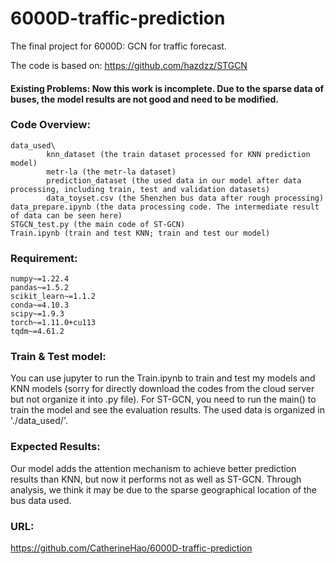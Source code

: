 # 6000D-traffic-prediction
The final project for 6000D: GCN for traffic forecast.

The code is based on: https://github.com/hazdzz/STGCN

#### Existing Problems: Now this work is incomplete. Due to the sparse data of buses, the model results are not good and need to be modified. 

### Code Overview:
```
data_used\
        knn_dataset (the train dataset processed for KNN prediction model)
        metr-la (the metr-la dataset)
        prediction_dataset (the used data in our model after data processing, including train, test and validation datasets)
        data_toyset.csv (the Shenzhen bus data after rough processing)
data_prepare.ipynb (the data processing code. The intermediate result of data can be seen here)
STGCN_test.py (the main code of ST-GCN) 
Train.ipynb (train and test KNN; train and test our model)
```

### Requirement:
```
numpy~=1.22.4
pandas~=1.5.2
scikit_learn~=1.1.2
conda~=4.10.3
scipy~=1.9.3
torch~=1.11.0+cu113
tqdm~=4.61.2
```

### Train & Test model:
You can use jupyter to run the Train.ipynb to train and test my models and KNN models (sorry for directly download the codes from the cloud server but not organize it into .py file). For ST-GCN, you need to run the main() to train the model and see the evaluation results. The used data is organized in './data_used/'.

### Expected Results:
Our model adds the attention mechanism to achieve better prediction results than KNN, but now it performs not as well as ST-GCN. Through analysis, we think it may be due to the sparse geographical location of the bus data used.

### URL:
https://github.com/CatherineHao/6000D-traffic-prediction
